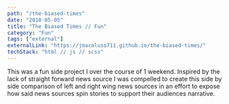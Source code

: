 ```yaml
---
path: "/the-biased-times"
date: "2018-05-05"
title: "The Biased Times // Fun"
category: "Fun"
tags: ["external"]
externalLink: "https://jmacaluso711.github.io/the-biased-times/"
techStack: "html // js // scss"
---
```


This was a fun side project I over the course of 1 weekend. Inspired by the lack of straight forward news source I was compelled to create this side by side comparison of left and right wing news sources in an effort to expose how said news sources spin stories to support their audiences narrative.
